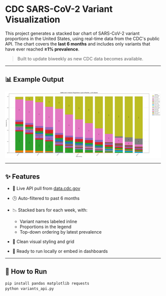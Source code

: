 # CDC SARS-CoV-2 Variant Visualization

This project generates a stacked bar chart of SARS-CoV-2 variant proportions in the United States, using real-time data from the CDC's public API. The chart covers the **last 6 months** and includes only variants that have ever reached **≥1% prevalence**.

> Built to update biweekly as new CDC data becomes available.

---

## 📊 Example Output

<img src="variant_proportions.png" width="600"/>

---

## ✨ Features

- 📡 Live API pull from [data.cdc.gov](https://data.cdc.gov/resource/jr58-6ysp)

- 🕒 Auto-filtered to past 6 months
- 📉 Stacked bars for each week, with:
  - Variant names labeled inline
  - Proportions in the legend
  - Top-down ordering by latest prevalence
- 🎨 Clean visual styling and grid
- 💾 Ready to run locally or embed in dashboards

---

## 🧪 How to Run

```bash
pip install pandas matplotlib requests
python variants_api.py

